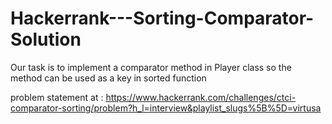 # Hackerrank---Sorting-Comparator-Solution
Our task is to implement a comparator method in Player class so the method can be used  as a key in sorted function


problem statement at : https://www.hackerrank.com/challenges/ctci-comparator-sorting/problem?h_l=interview&playlist_slugs%5B%5D=virtusa
